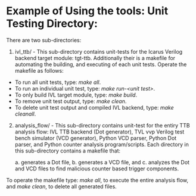 Example of Using the tools:
Unit Testing Directory:
===========================

There are two sub-directories: 

1. ivl_ttb/ - This sub-directory contains unit-tests for the Icarus Verilog backend target module: tgt-ttb. Additionally their is a makefile for automating the building, and executing of each unit tests. Operate the makefile as follows:

  * To run all unit tests, type: *make all*.
  * To run an individual unit test, type: *make run-\<unit test\>*.
  * To only build IVL target module, type: *make build*.
  * To remove unit test output, type: *make clean*.
  * To delete unit test output and compiled IVL backend, type: *make cleanall*.

2. analysis_flow/ - This sub-directory contains unit-test for the entiry TTB analysis flow: IVL TTB backend (Dot generator), TVL vvp Verilog test bench simulator (VCD generator), Python VCD parser, Python Dot parser, and Python counter analysis program/scripts. Each directory in this sub-directory contains a makefile that:
	
	a. generates a Dot file,
	b. generates a VCD file, and
	c. analyzes the Dot and VCD files to find malicious counter based trigger components.

To operate the makefile type: *make all*, to execute the entire analysis flow, and *make clean*, to delete all generated files.
